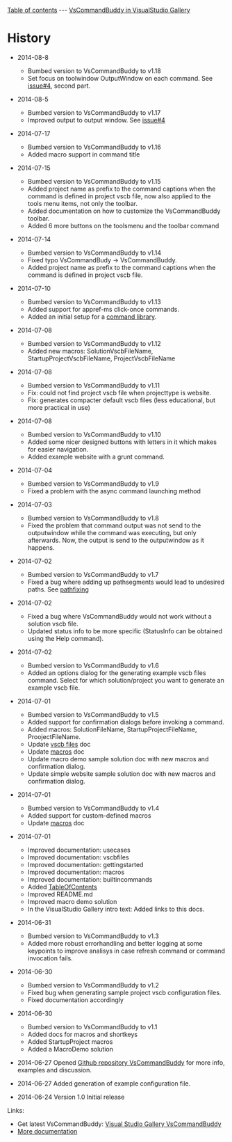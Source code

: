 [Table of contents](_toc.md) --- [VsCommandBuddy in VisualStudio Gallery](http://visualstudiogallery.msdn.microsoft.com/f5da988e-2ec1-4061-a569-46d09733c668) 
# History
- 2014-08-8
	* Bumbed version to VsCommandBuddy to v1.18
	* Set focus on toolwindow OutputWindow on each command. See [issue#4](https://github.com/PaulHuizer/VsCommandBuddy/issues/4), second part.


- 2014-08-5
	* Bumbed version to VsCommandBuddy to v1.17
	* Improved output to output window. See [issue#4](https://github.com/PaulHuizer/VsCommandBuddy/issues/4)


- 2014-07-17
	* Bumbed version to VsCommandBuddy to v1.16
	* Added macro support in command title


- 2014-07-15
	* Bumbed version to VsCommandBuddy to v1.15
	* Added project name as prefix to the command captions when the command is defined in project vscb file, now also applied to the tools menu items, not only the toolbar.
	* Added documentation on how to customize the VsCommandBuddy toolbar.
	* Added 6 more buttons on the toolsmenu and the toolbar command


- 2014-07-14
	* Bumbed version to VsCommandBuddy to v1.14
	* Fixed typo VsCommandBudy -> VsCommandBuddy.
	* Added project name as prefix to the command captions when the command is defined in project vscb file.


- 2014-07-10
	* Bumbed version to VsCommandBuddy to v1.13
	* Added support for appref-ms click-once commands.
	* Added an initial setup for a [command library](commandlibrary.md).


- 2014-07-08
	* Bumbed version to VsCommandBuddy to v1.12
	* Added new macros: SolutionVscbFileName, StartupProjectVscbFileName, ProjectVscbFileName


- 2014-07-08
	* Bumbed version to VsCommandBuddy to v1.11
	* Fix: could not find project vscb file when projecttype is website.
	* Fix: generates compacter default vscb files (less educational, but more practical in use)


- 2014-07-08
	* Bumbed version to VsCommandBuddy to v1.10
	* Added some nicer designed buttons with letters in it which makes for easier navigation.
	* Added example website with a grunt command.


- 2014-07-04
	* Bumbed version to VsCommandBuddy to v1.9
	* Fixed a problem with the async command launching method 


- 2014-07-03
	* Bumbed version to VsCommandBuddy to v1.8
	* Fixed the problem that command output was not send to the outputwindow while the command was executing, but only afterwards. Now, the output is send to the outputwindow as it happens.


- 2014-07-02
	* Bumbed version to VsCommandBuddy to v1.7
	* Fixed a bug where adding up pathsegments would lead to undesired paths. See [pathfixing](pathfixing.md)


- 2014-07-02
	* Fixed a bug where VsCommandBuddy would not work without a solution vscb file.
	* Updated status info to be more specific (StatusInfo can be obtained using the Help command).


- 2014-07-02
	* Bumbed version to VsCommandBuddy to v1.6
    * Added an options dialog for the generating example vscb files command. Select for which solution/project you want to generate an example vscb file.


- 2014-07-01
	* Bumbed version to VsCommandBuddy to v1.5
    * Added support for confirmation dialogs before invoking a command.
    * Added macros: SolutionFileName, StartupProjectFileName, ProojectFileName.
    * Update [vscb files](vscbfiles.md) doc
    * Update [macros](macros.md) doc
    * Update macro demo sample solution doc with new macros and confirmation dialog.
    * Update simple website sample solution doc with new macros and confirmation dialog.


- 2014-07-01
	* Bumbed version to VsCommandBuddy to v1.4
    * Added support for custom-defined macros
    * Update [macros](macros.md) doc


- 2014-07-01
    * Improved documentation: usecases
    * Improved documentation: vscbfiles
    * Improved documentation: gettingstarted
    * Improved documentation: macros
    * Improved documentation: builtincommands
    * Added [TableOfContents](_toc.md)
    * Improved README.md
    * Improved macro demo solution
    * In the VisualStudio Gallery intro text: Added links to this docs.
	

- 2014-06-31
	* Bumbed version to VsCommandBuddy to v1.3
	* Added more robust errorhandling and better logging at some keypoints to improve analisys in case refresh command or command invocation fails.


- 2014-06-30 
	* Bumbed version to VsCommandBuddy to v1.2
	* Fixed bug when generating sample project vscb configuration files.
	* Fixed documentation accordingly


- 2014-06-30 
	* Bumbed version to VsCommandBuddy to v1.1
	* Added docs for macros and shortkeys
	* Added StartupProject macros
	* Added a MacroDemo solution


- 2014-06-27 Opened [Github repository VsCommandBuddy](../README.md) for more info, examples and discussion.
- 2014-06-27 Added generation of example configuration file.
- 2014-06-24 Version 1.0 Initial release


Links:
- Get latest VsCommandBuddy: [Visual Studio Gallery VsCommandBuddy](http://visualstudiogallery.msdn.microsoft.com/f5da988e-2ec1-4061-a569-46d09733c668)
- [More documentation](../README.md)

